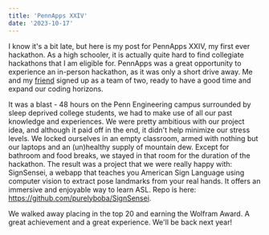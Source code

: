 ```yaml
---
title: 'PennApps XXIV'
date: '2023-10-17'
---
```


I know it's a bit late, but here is my post for PennApps XXIV, my first ever hackathon. As a high schooler, it is actually quite hard to find collegiate hackathons that I am eligible for. PennApps was a great opportunity to experience an in-person hackathon, as it was only a short drive away. Me and my [friend](https://justanotherinternetguy.neocities.org/) signed up as a team of two, ready to have a good time and expand our coding horizons. 

It was a blast - 48 hours on the Penn Engineering campus surrounded by sleep deprived college students, we had to make use of all our past knowledge and experiences. We were pretty ambitious with our project idea, and although it paid off in the end, it didn't help minimize our stress levels. We locked ourselves in an empty classroom, armed with nothing but our laptops and an (un)healthy supply of mountain dew. Except for bathroom and food breaks, we stayed in that room for the duration of the hackathon. The result was a project that we were really happy with: SignSensei, a webapp that teaches you American Sign Language using computer vision to extract pose landmarks from your real hands. It offers an immersive and enjoyable way to learn ASL. Repo is here: https://github.com/purelyboba/SignSensei.

We walked away placing in the top 20 and earning the Wolfram Award. A great achievement and a great experience. We'll be back next year!
